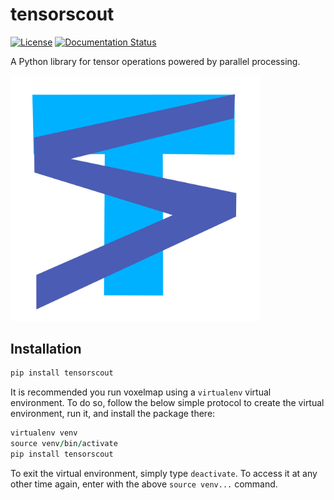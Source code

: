 # tensorscout

[![License](http://img.shields.io/:license-mit-blue.svg?style=flat-square)](https://raw.githubusercontent.com/andrewrgarcia/tensorscout/main/LICENSE)
[![Documentation Status](https://readthedocs.org/projects/tensorscout/badge/?version=latest)](https://tensorscout.readthedocs.io/en/latest/?badge=latest)

A Python library for tensor operations powered by parallel processing.

<img src="https://raw.githubusercontent.com/andrewrgarcia/tensorscout/main/icon_scout.svg" width="400">


## Installation

```ruby
pip install tensorscout
```

It is recommended you run voxelmap using a `virtualenv` virtual environment. To do so, follow the below simple protocol to create the virtual environment, run it, and install the package there:

```ruby 
virtualenv venv
source venv/bin/activate
pip install tensorscout
```
To exit the virtual environment, simply type `deactivate`. To access it at any other time again, enter with the above `source venv...` command. 
